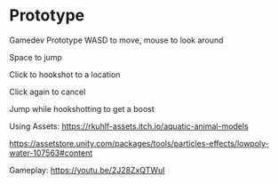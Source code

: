 # Prototype
Gamedev Prototype
WASD to move, mouse to look around

Space to jump

Click to hookshot to a location

Click again to cancel

Jump while hookshotting to get a boost


Using Assets:
https://rkuhlf-assets.itch.io/aquatic-animal-models

https://assetstore.unity.com/packages/tools/particles-effects/lowpoly-water-107563#content

Gameplay:
https://youtu.be/2J28ZxQTWuI
